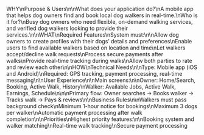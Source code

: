 WHY\\nPurpose & Users\\n\\nWhat does your application do?\\nA mobile app that helps dog owners find and book local dog walkers in real-time.\\nWho is it for?\\nBusy dog owners who need flexible, on-demand walking services, and verified dog walkers looking to provide their services.\\n\\nWHAT\\nRequired Features\\nSystem must:\\n\\nAllow dog owners to create profiles with their dogs’ details and preferences\\nEnable users to find available walkers based on location and time\\nLet walkers accept/decline walk requests\\nProcess secure payments after walks\\nProvide real-time tracking during walks\\nAllow both parties to rate and review each other\\n\\nHOW\\nTechnical Needs\\n\\nType: Mobile app (iOS and Android)\\nRequired: GPS tracking, payment processing, real-time messaging\\n\\nUser Experience\\n\\nMain screens:\\n\\nOwner: Home/Search, Booking, Active Walk, History\\nWalker: Available Jobs, Active Walk, Earnings, Schedule\\n\\n\\nPrimary flow: Owner searches → Books walker → Tracks walk → Pays & reviews\\n\\nBusiness Rules\\n\\nWalkers must pass background check\\nMinimum 1-hour notice for bookings\\nMaximum 3 dogs per walker\\nAutomatic payment processing after walk completion\\n\\nPriorities\\nHighest priority features:\\n\\nBooking system and walker matching\\nReal-time walk tracking\\nSecure payment processing